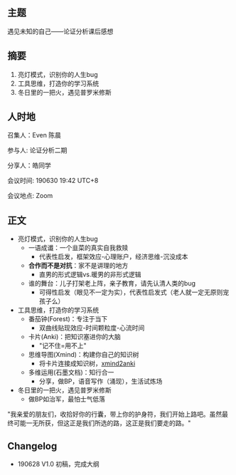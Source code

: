 ## 主题
遇见未知的自己——论证分析课后感想


## 摘要
1. 亮灯模式，识别你的人生bug
2. 工具思维，打造你的学习系统
3. 冬日里的一把火，遇见普罗米修斯



## 人时地

召集人：Even 陈晨

参与人:  论证分析二期

分享人：皓同学

会议时间: 190630 19:42 UTC+8

会议地点: Zoom

## 正文

- 亮灯模式，识别你的人生bug
  - 一语成谶：一个韭菜的真实自我救赎
    - 代表性启发，框架效应-心理账户，经济思维-沉没成本
  - **合作而不是对抗**：家不是讲理的地方
    - 直男的形式逻辑vs.暖男的非形式逻辑
  - 谁的舞台：儿子打架老上阵，亲子教育，请先认清人类的bug
    - 可得性启发（眼见不一定为实），代表性启发式（老人就一定无原则宠孩子么）
- 工具思维，打造你的学习系统
  - 番茄钟(Forest)：专注于当下
    - 双曲线贴现效应-时间颗粒度-心流时间
  - 卡片(Anki)：把知识塞进你的大脑
    - "记不住=用不上"
  - 思维导图(Xmind)：构建你自己的知识树
    - 将卡片连接成知识树，[xmind2anki](https://github.com/kiaorahao/AA002_Template/blob/master/xmind2anki.md)
  - 多维运用(石墨文档)：知行合一
    - 分享，做BP，语音写作（涌现），生活试炼场
- 冬日里的一把火，遇见普罗米修斯
  - 做BP如治军，最怕士气低落



"我亲爱的朋友们，收拾好你的行囊，带上你的护身符，我们开始上路吧。虽然最终可能一无所获，但这正是我们所选的路，这正是我们要走的路。"



## Changelog

- 190628 V1.0 初稿，完成大纲